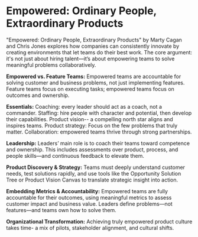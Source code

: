 # Empowered: Ordinary People, Extraordinary Products

"Empowered: Ordinary People, Extraordinary Products" by Marty Cagan and Chris
Jones explores how companies can consistently innovate by creating environments
that let teams do their best work. The core argument: it's not just about hiring
talent—it’s about empowering teams to solve meaningful problems collaboratively.

**Empowered vs. Feature Teams:** Empowered teams are accountable for solving
customer and business problems, not just implementing features. Feature teams
focus on executing tasks; empowered teams focus on outcomes and ownership.

**Essentials:** Coaching: every leader should act as a coach,
not a commander. Staffing: hire people with character and potential, then
develop their capabilities. Product vision-- a compelling north star aligns and
inspires teams. Product strategy: Focus on the few problems that truly matter.
Collaboration: empowered teams thrive through strong partnerships.

**Leadership:** Leaders’ main role is to coach their teams toward competence and
ownership. This includes assessments over product, process, and people
skills—and continuous feedback to elevate them.

**Product Discovery & Strategy:** Teams must deeply understand customer needs,
test solutions rapidly, and use tools like the Opportunity Solution Tree or
Product Vision Canvas to translate strategic insight into action.

**Embedding Metrics & Accountability:** Empowered teams are fully accountable
for their outcomes, using meaningful metrics to assess customer impact and
business value. Leaders define problems—not features—and teams own how to solve
them.

**Organizational Transformation:** Achieving truly empowered product culture
takes time- a mix of pilots, stakeholder alignment, and cultural shifts.
